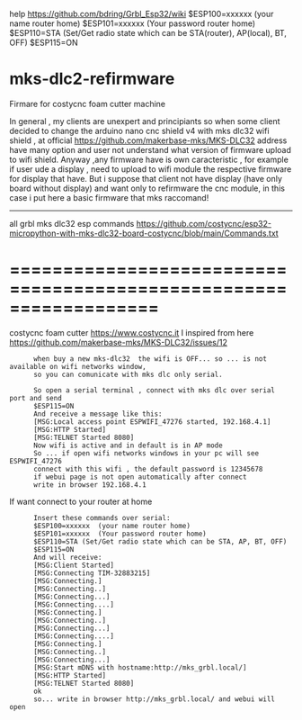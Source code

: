 help https://github.com/bdring/Grbl_Esp32/wiki
          $ESP100=xxxxxx  (your name router home)
          $ESP101=xxxxxx  (Your password router home)
          $ESP110=STA (Set/Get radio state which can be STA(router), AP(local), BT, OFF)
          $ESP115=ON
# mks-dlc2-refirmware
Firmare for costycnc foam cutter machine

In general , my clients are unexpert and principiants so when some client decided to change the arduino nano cnc shield v4 with mks dlc32 wifi shield , at official https://github.com/makerbase-mks/MKS-DLC32 address have many option and user not understand what version of firmware upload to wifi shield.
Anyway ,any firmware have is own caracteristic , for example if user ude a display , need to upload to wifi module the respective firmware for display that have.
But i suppose that client not have display (have only board without display) and want only to refirmware the cnc module, in this case i put here a basic firmware that mks raccomand!
<hr>

all grbl mks dlc32 esp commands https://github.com/costycnc/esp32-micropython-with-mks-dlc32-board-costycnc/blob/main/Commands.txt

==================================================================
==================================================================
costycnc foam cutter  https://www.costycnc.it
I inspired from here https://github.com/makerbase-mks/MKS-DLC32/issues/12

          when buy a new mks-dlc32  the wifi is OFF... so ... is not available on wifi networks window,
          so you can comunicate with mks dlc only serial.

          So open a serial terminal , connect with mks dlc over serial port and send 
          $ESP115=ON
          And receive a message like this:
          [MSG:Local access point ESPWIFI_47276 started, 192.168.4.1]
          [MSG:HTTP Started]
          [MSG:TELNET Started 8080]
          Now wifi is active and in default is in AP mode
          So ... if open wifi networks windows in your pc will see ESPWIFI_47276
          connect with this wifi , the default password is 12345678
          if webui page is not open automatically after connect
          write in browser 192.168.4.1
          
If want connect to your router at home 

          Insert these commands over serial:
          $ESP100=xxxxxx  (your name router home)
          $ESP101=xxxxxx  (Your password router home)
          $ESP110=STA (Set/Get radio state which can be STA, AP, BT, OFF)
          $ESP115=ON
          And will receive:
          [MSG:Client Started]
          [MSG:Connecting TIM-32883215]
          [MSG:Connecting.]
          [MSG:Connecting..]
          [MSG:Connecting...]
          [MSG:Connecting....]
          [MSG:Connecting.]
          [MSG:Connecting..]
          [MSG:Connecting...]
          [MSG:Connecting....]
          [MSG:Connecting.]
          [MSG:Connecting..]
          [MSG:Connecting...]
          [MSG:Start mDNS with hostname:http://mks_grbl.local/]
          [MSG:HTTP Started]
          [MSG:TELNET Started 8080]
          ok
          so... write in browser http://mks_grbl.local/ and webui will open



